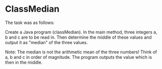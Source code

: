 # ClassMedian

The task was as follows:

Create a Java program (classMedian). In the main method, three integers a, b and c are to be read in. Then determine the middle of these values and output it as "median" of the three values.

Note: The median is not the arithmetic mean of the three numbers! Think of a, b and c in order of magnitude. The program outputs the value which is then in the middle.
